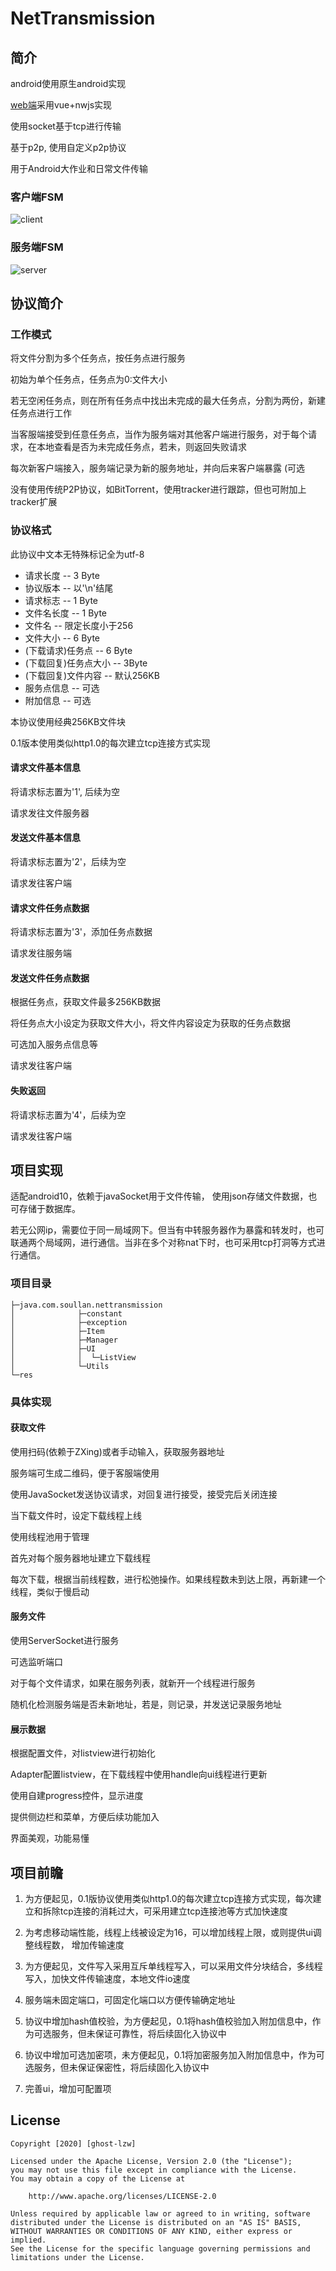 # NetTransmission

## 简介

android使用原生android实现

[web端](https://github.com/Ghost-LZW/WebNetTransmission)采用vue+nwjs实现

使用socket基于tcp进行传输

基于p2p, 使用自定义p2p协议

用于Android大作业和日常文件传输

### 客户端FSM

![client](./image/client.jpg)

### 服务端FSM

![server](./image/server.jpg)

## 协议简介

### 工作模式

将文件分割为多个任务点，按任务点进行服务

初始为单个任务点，任务点为0:文件大小

若无空闲任务点，则在所有任务点中找出未完成的最大任务点，分割为两份，新建任务点进行工作

当客服端接受到任意任务点，当作为服务端对其他客户端进行服务，对于每个请求，在本地查看是否为未完成任务点，若未，则返回失败请求

每次新客户端接入，服务端记录为新的服务地址，并向后来客户端暴露 (可选

没有使用传统P2P协议，如BitTorrent，使用tracker进行跟踪，但也可附加上tracker扩展

### 协议格式

此协议中文本无特殊标记全为utf-8

* 请求长度 -- 3 Byte
* 协议版本 -- 以'\n'结尾
* 请求标志 -- 1 Byte
* 文件名长度 -- 1 Byte
* 文件名 -- 限定长度小于256
* 文件大小 -- 6 Byte
* (下载请求)任务点 -- 6 Byte
* (下载回复)任务点大小 -- 3Byte
* (下载回复)文件内容 -- 默认256KB
* 服务点信息 -- 可选
* 附加信息 -- 可选

本协议使用经典256KB文件块

0.1版本使用类似http1.0的每次建立tcp连接方式实现

#### 请求文件基本信息

将请求标志置为'1', 后续为空

请求发往文件服务器

#### 发送文件基本信息

将请求标志置为'2'，后续为空

请求发往客户端

#### 请求文件任务点数据

将请求标志置为'3'，添加任务点数据

请求发往服务端

#### 发送文件任务点数据

根据任务点，获取文件最多256KB数据

将任务点大小设定为获取文件大小，将文件内容设定为获取的任务点数据

可选加入服务点信息等

请求发往客户端

#### 失败返回

将请求标志置为'4'，后续为空

请求发往客户端

## 项目实现

适配android10，依赖于javaSocket用于文件传输， 使用json存储文件数据，也可存储于数据库。

若无公网ip，需要位于同一局域网下。但当有中转服务器作为暴露和转发时，也可联通两个局域网，进行通信。当非在多个对称nat下时，也可采用tcp打洞等方式进行通信。

### 项目目录

```text
├─java.com.soullan.nettransmission
│              ├─constant
│              ├─exception
│              ├─Item
│              ├─Manager
│              ├─UI
│              │  └─ListView
│              └─Utils
└─res
```

### 具体实现

#### 获取文件

使用扫码(依赖于ZXing)或者手动输入，获取服务器地址

服务端可生成二维码，便于客服端使用

使用JavaSocket发送协议请求，对回复进行接受，接受完后关闭连接

当下载文件时，设定下载线程上线

使用线程池用于管理

首先对每个服务器地址建立下载线程

每次下载，根据当前线程数，进行松弛操作。如果线程数未到达上限，再新建一个线程，类似于慢启动

#### 服务文件

使用ServerSocket进行服务

可选监听端口

对于每个文件请求，如果在服务列表，就新开一个线程进行服务

随机化检测服务端是否未新地址，若是，则记录，并发送记录服务地址

#### 展示数据

根据配置文件，对listview进行初始化

Adapter配置listview，在下载线程中使用handle向ui线程进行更新

使用自建progress控件，显示进度

提供侧边栏和菜单，方便后续功能加入

界面美观，功能易懂

## 项目前瞻

1. 为方便起见，0.1版协议使用类似http1.0的每次建立tcp连接方式实现，每次建立和拆除tcp连接的消耗过大，可采用建立tcp连接池等方式加快速度

2. 为考虑移动端性能，线程上线被设定为16，可以增加线程上限，或则提供ui调整线程数， 增加传输速度

3. 为方便起见，文件写入采用互斥单线程写入，可以采用文件分块结合，多线程写入，加快文件传输速度，本地文件io速度

4. 服务端未固定端口，可固定化端口以方便传输确定地址

5. 协议中增加hash值校验，为方便起见，0.1将hash值校验加入附加信息中，作为可选服务，但未保证可靠性，将后续固化入协议中

6. 协议中增加可选加密项，未方便起见，0.1将加密服务加入附加信息中，作为可选服务，但未保证保密性，将后续固化入协议中

7. 完善ui，增加可配置项

## License

```text
Copyright [2020] [ghost-lzw]

Licensed under the Apache License, Version 2.0 (the "License");
you may not use this file except in compliance with the License.
You may obtain a copy of the License at

    http://www.apache.org/licenses/LICENSE-2.0

Unless required by applicable law or agreed to in writing, software
distributed under the License is distributed on an "AS IS" BASIS,
WITHOUT WARRANTIES OR CONDITIONS OF ANY KIND, either express or implied.
See the License for the specific language governing permissions and
limitations under the License.
```
